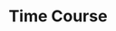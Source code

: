 ---
layout: page
title: Time Course
nav: true
nav_order: 3
dropdown: true
children: 
    - title: 2023.07
      permalink: /2023.07/
    - title: divider
    - title: 2023.06
      permalink: /2023.06/
    - title: divider
    - title: 2023.05
      permalink: /2023.05/
    - title: divider
    - title: 2023.04
      permalink: /2023.04/
    - title: divider
    - title: 2023.03
      permalink: /2023.03/    
    - title: divider
    - title: 2023.02
      permalink: /2023.02/    
    - title: divider
    - title: 2023.01
      permalink: /2023.01/
    - title: divider
    - title: 2022.08
      permalink: /2022.08/
    - title: divider
    - title: 2022.06
      permalink: /2022.06/
    - title: divider
    - title: 2021.08
      permalink: /2021.08/
    - title: divider
    - title: 2021.03
      permalink: /2021.03/    
    - title: divider
    - title: 2020.12
      permalink: /2020.12/    
    - title: divider
    - title: 2020.01
      permalink: /2023.11/
    - title: divider
    - title: 2020.10
      permalink: /2020.10/      
---